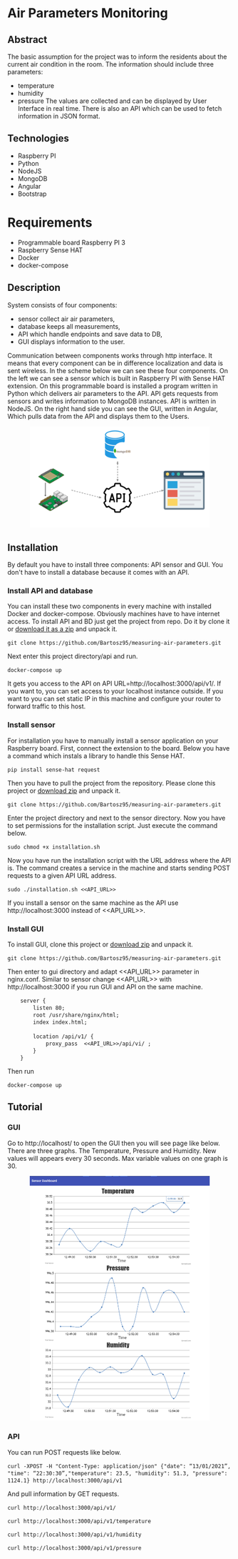 # Air Parameters Monitoring

## Abstract
The basic assumption for the project was to inform the residents about the current air condition in the room. The information should include three parameters:
- temperature
- humidity
- pressure
The values are collected and can be displayed by User Interface in real time. There is also an API which can be used to fetch information in JSON format.

## Technologies
- Raspberry PI
- Python
- NodeJS
- MongoDB
- Angular
- Bootstrap

# Requirements
- Programmable board Raspberry PI 3 
- Raspberry Sense HAT
- Docker
- docker-compose

## Description
System consists of four components: 
- sensor collect air air parameters, 
- database keeps all measurements, 
- API which handle endpoints and save data to DB, 
- GUI displays information to the user.

Communication between components works through http interface. It means that every component can be in difference localization and data is sent wireless.
In the scheme below we can see these four components. On the left we can see a sensor which is built in Raspberry PI with Sense HAT extension. On this programmable board is installed a program written in Python which delivers air parameters to the API. API gets requests from sensors and writes information to MongoDB instances. API is written in NodeJS. On the right hand side you can see the GUI, written in Angular, Which pulls data from the API and displays them to the Users.

<p align="center">
<img width="80%" src="doc/sheme.png">
</p>

## Installation
By default you have to install three components: API sensor and GUI. You don't have to install a database because it comes with an API.

### Install API and database
You can install these two components in every machine with installed Docker and docker-compose. Obviously machines have to have internet access. To install API and BD just get the project from repo. Do it by clone it or [download it as a zip](https://github.com/Bartosz95/measuring-air-parameters/archive/refs/heads/master.zip) and unpack it.
```
git clone https://github.com/Bartosz95/measuring-air-parameters.git
```
Next enter this project directory/api and run.
```
docker-compose up
```
It gets you access to the API on API URL=http://localhost:3000/api/v1/. If you want to, you can set access to your localhost instance outside. If you want to you can set static IP in this machine and configure your router to forward traffic to this host.

### Install sensor
For installation you have to manually install a sensor application on your Raspberry board. First, connect the extension to the board.
Below you have a command which instals a library to handle this Sense HAT.
```
pip install sense-hat request
```
Then you have to pull the project from the repository. Please clone this project or [download zip](https://github.com/Bartosz95/measuring-air-parameters/archive/refs/heads/master.zip) and unpack it.
```
git clone https://github.com/Bartosz95/measuring-air-parameters.git
```
Enter the project directory and next to the sensor directory. Now you have to set permissions for the installation script. Just execute the command below.
```
sudo chmod +x installation.sh
```
Now you have run the installation script with the URL address where the API is. The command creates a service in the machine and starts sending POST requests to a given API URL address.
```
sudo ./installation.sh <<API_URL>>
```
If you install a sensor on the same machine as the API use http://localhost:3000 instead of <<API_URL>>.

### Install GUI
To install GUI, clone this project or [download zip](https://github.com/Bartosz95/measuring-air-parameters/archive/refs/heads/master.zip) and unpack it.
```
git clone https://github.com/Bartosz95/measuring-air-parameters.git
```
Then enter to gui directory and adapt <<API_URL>> parameter in nginx.conf. Similar to sensor change <<API_URL>> with http://localhost:3000 if you run GUI and API on the same machine. 

```
    server {
        listen 80;
        root /usr/share/nginx/html;
        index index.html;

        location /api/v1/ {
            proxy_pass  <<API_URL>>/api/vi/ ;
        }
    }
```

Then run

```
docker-compose up
```

## Tutorial

### GUI
Go to http://localhost/ to open the GUI then you will see page like below. There are three graphs. The Temperature, Pressure and Humidity. New values will appears every 30 seconds. Max variable values on one graph is 30.

<p align="center">
<img width="80%" src="doc/graphs.png">
</p>

### API

You can run POST requests like below.
```
curl -XPOST -H "Content-Type: application/json" {"date": “13/01/2021”, "time": “22:30:30”,"temperature": 23.5, "humidity": 51.3, "pressure": 1124.1} http://localhost:3000/api/v1
```
And pull information by GET requests. 
```
curl http://localhost:3000/api/v1/
```
```
curl http://localhost:3000/api/v1/temperature
```
```
curl http://localhost:3000/api/v1/humidity
```
```
curl http://localhost:3000/api/v1/pressure
```
